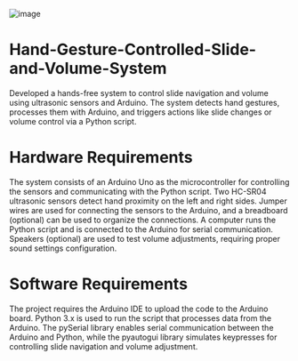 ![image](https://github.com/user-attachments/assets/06a370bb-2117-4be8-b0d7-5826a354d4ee)

# Hand-Gesture-Controlled-Slide-and-Volume-System
Developed a hands-free system to control slide navigation and volume using ultrasonic sensors and Arduino. The system detects hand gestures, processes them with Arduino, and triggers actions like slide changes or volume control via a Python script.

# Hardware Requirements 
The system consists of an Arduino Uno as the microcontroller for controlling the sensors and communicating with the Python script. Two HC-SR04 ultrasonic sensors detect hand proximity on the left and right sides. Jumper wires are used for connecting the sensors to the Arduino, and a breadboard (optional) can be used to organize the connections. A computer runs the Python script and is connected to the Arduino for serial communication. Speakers (optional) are used to test volume adjustments, requiring proper sound settings configuration.

# Software Requirements
The project requires the Arduino IDE to upload the code to the Arduino board. Python 3.x is used to run the script that processes data from the Arduino. The pySerial library enables serial communication between the Arduino and Python, while the pyautogui library simulates keypresses for controlling slide navigation and volume adjustment.
